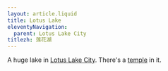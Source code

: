 ```yaml
---
layout: article.liquid
title: Lotus Lake
eleventyNavigation:
  parent: Lotus Lake City
titlezh: 莲花湖
---
```


A huge lake in [Lotus Lake City](/world/fanton/lotus-lake-city/). There's a [temple](/world/fanton/lotus-lake-temple/) in it.
